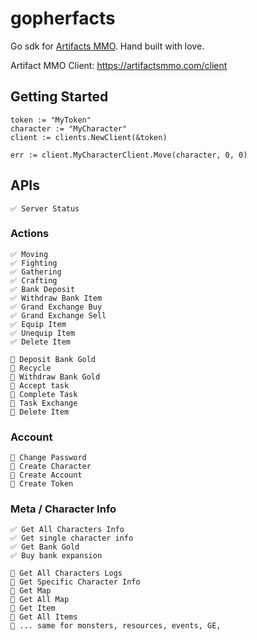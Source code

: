 gopherfacts
===

Go sdk for [Artifacts MMO](https://artifactsmmo.com). Hand built with love.

Artifact MMO Client: https://artifactsmmo.com/client

## Getting Started

```
token := "MyToken"
character := "MyCharacter"
client := clients.NewClient(&token)

err := client.MyCharacterClient.Move(character, 0, 0)
```


## APIs 

```
✅ Server Status
```

### Actions

```
✅ Moving
✅ Fighting
✅ Gathering
✅ Crafting
✅ Bank Deposit
✅ Withdraw Bank Item
✅ Grand Exchange Buy
✅ Grand Exchange Sell
✅ Equip Item
✅ Unequip Item
✅ Delete Item

🚧 Deposit Bank Gold
🚧 Recycle
🚧 Withdraw Bank Gold
🚧 Accept task
🚧 Complete Task
🚧 Task Exchange
🚧 Delete Item
```

### Account

```
🚧 Change Password
🚧 Create Character
🚧 Create Account
🚧 Create Token
```

### Meta / Character Info

```
✅ Get All Characters Info
✅ Get single character info
✅ Get Bank Gold
✅ Buy bank expansion

🚧 Get All Characters Logs
🚧 Get Specific Character Info
🚧 Get Map
🚧 Get All Map
🚧 Get Item
🚧 Get All Items
🚧 ... same for monsters, resources, events, GE, 
```